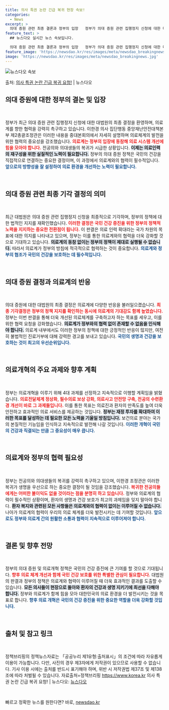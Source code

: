 ```yaml
---
title: 의사 특권 논란 긴급 복귀 현장 속보!
categories:
  - News
excerpt: >
  의대 증원 관련 최종 결론과 정부의 입장   정부가 의대 증원 관련 집행정지 신청에 대한 대법원의 최종 결정…
feature_text: >
  ## 뉴스다오 실시간 뉴스 속보입니다.

  의대 증원 관련 최종 결론과 정부의 입장   정부가 의대 증원 관련 집행정지 신청에 대한 대법원의 최종 결정…
feature_image: 'https://newsdao.kr/res/images/meta/newsdao_breakingnews.jpg'
image: 'https://newsdao.kr/res/images/meta/newsdao_breakingnews.jpg'
---
```


![뉴스다오 속보](https://newsdao.kr/res/images/meta/newsdao_breakingnews.jpg)

<p>출처: <a href="https://newsdao.kr/4339" rel="dofollow">의사 특권 논란 긴급 복귀 요청!</a> | 뉴스다오</p>

<h2 data-ke-size="size26">의대 증원에 대한 정부의 결논 및 입장</h2>

<p data-ke-size="size16">&nbsp;</p>

정부가 최근 의대 증원 관련 집행정지 신청에 대한 대법원의 최종 결정을 환영하며, 의료계를 향한 협력을 강력히 촉구하고 있습니다. 이한경 의사 집단행동 중앙재난안전대책본부 제2총괄조정관은 이러한 내용을 중대본회의에서 자세히 설명하며 의료체계의 발전을 위한 협력의 중요성을 강조했습니다. <b><span style="color: #ee2323;">의료계는 정부의 입장에 동참해 의료 시스템 개선에 힘을 모아야 합니다.</span></b> 전공의와 의대생들의 복귀가 시급한 상황입니다. <b><span style="background-color: #21538527;">이제는 의료인력의 재구성을 위한 실질적인 노력이 필요합니다.</span></b> 정부의 의대 증원 정책은 국민의 건강을 직접적으로 연결하는 중요한 결정이며, 이 과정에서 의료계와의 협력이 필수적입니다. <b><span style="color: #1a5490;">앞으로의 방향성을 잘 설정하여 의료 환경을 개선하는 노력이 필요합니다.</span></b>

<p data-ke-size="size16">&nbsp;</p>

<h2 data-ke-size="size26">의대 증원 관련 최종 기각 결정의 의미</h2>

<p data-ke-size="size16">&nbsp;</p>

최근 대법원은 의대 증원 관련 집행정지 신청을 최종적으로 기각하며, 정부의 정책에 대한 법적인 지지를 재확인했습니다. <b><span style="color: #ee2323;">이러한 결정은 국민 건강 증진을 위한 정부의 정책적 노력을 지지하는 중요한 전환점이 됩니다.</span></b> 이 판결은 의료 인력 확대라는 국가 차원의 목표에 대한 의지를 나타내고 있으며, 정부는 이를 통한 의료계와의 협력을 더욱 강화할 것으로 기대하고 있습니다. <b><span style="background-color: #21538527;">의료계의 동참 없이는 정부의 정책이 제대로 실행될 수 없습니다.</span></b> 따라서 의료계가 정부의 방침에 적극적으로 협력하는 것이 중요합니다. <b><span style="color: #1a5490;">의료계와 정부의 협조가 국민의 건강을 보호하는 데 필수적입니다.</span></b>

<p data-ke-size="size16">&nbsp;</p>

<h2 data-ke-size="size26">의대 증원 결정과 의료계의 반응</h2>

<p data-ke-size="size16">&nbsp;</p>

의대 증원에 대한 대법원의 최종 결정은 의료계에 다양한 반응을 불러일으켰습니다. <b><span style="color: #ee2323;">최종 기각결정은 정부의 정책 지지를 확인하는 동시에 의료계의 기대감도 함께 높였습니다.</span></b> 정부는 이번 판결을 통해 더욱 개선된 의료체계를 구축하고자 하는 목표를 세우고, 이를 위한 협력 요청을 강화했습니다. <b><span style="background-color: #21538527;">의료계가 정부와의 협력 없이 존재할 수 없음을 인식해야 합니다.</span></b> 의료계 내부에서도 이러한 정부의 정책에 대한 긍정적인 반응이 많지만, 여전히 불법적인 진료거부에 대해 강력한 경고를 보내고 있습니다. <b><span style="color: #1a5490;">국민의 생명과 건강을 보호하는 것이 최고의 우선순위입니다.</span></b>

<p data-ke-size="size16">&nbsp;</p>

<h2 data-ke-size="size26">의료개혁의 주요 과제와 향후 계획</h2>

<p data-ke-size="size16">&nbsp;</p>

정부는 의료개혁을 이루기 위해 4대 과제를 선정하고 지속적으로 이행할 계획임을 밝혔습니다. <b><span style="color: #ee2323;">의료전달체계 정상화, 필수의료 보상 강화, 의료사고 안전망 구축, 전공의 수련환경 개선이 바로 그 과제들입니다.</span></b> 이를 통한 목표는 의료진과 환자의 만족도를 높여 더욱 안전하고 효과적인 의료 서비스를 제공하는 것입니다. <b><span style="background-color: #21538527;">정부는 재정 투자를 확대하여 이러한 목표를 달성하는 데 필요한 모든 노력을 기울일 방침입니다.</span></b> 보건의료 분야는 국가의 본질적인 기능임을 인식하고 지속적으로 발전해 나갈 것입니다. <b><span style="color: #1a5490;">이러한 개혁이 국민의 건강과 직결되는 만큼 그 중요성이 매우 큽니다.</span></b>

<p data-ke-size="size16">&nbsp;</p>

<h2 data-ke-size="size26">의료계와 정부의 협력 필요성</h2>

<p data-ke-size="size16">&nbsp;</p>

정부는 전공의와 의대생들의 복귀를 강력히 촉구하고 있으며, 이한경 조정관은 이러한 복귀가 생명을 우선으로 하는 중요한 결정이 될 것임을 강조했습니다. <b><span style="color: #ee2323;">복귀한 전공의들에게는 어떠한 불이익도 없을 것이라는 점을 분명히 하고 있습니다.</span></b> 정부와 의료계의 협력이 필수적인 상황이며, 환자의 생명과 건강 보호가 최고의 과제임을 잊지 말아야 합니다. <b><span style="background-color: #21538527;">환자 복지와 관련된 모든 사항들은 의료계와의 협력이 없이는 이루어질 수 없습니다.</span></b> 나아가 의료계의 협력이 우리의 의료 체계를 더욱 발전시키는 데 기여할 것입니다. <b><span style="color: #1a5490;">앞으로도 정부와 의료계 간의 원활한 소통과 협력이 지속적으로 이루어져야 합니다.</span></b>

<p data-ke-size="size16">&nbsp;</p>

<h2 data-ke-size="size26">결론 및 향후 전망</h2>

<p data-ke-size="size16">&nbsp;</p>

정부의 의대 증원 및 의료개혁 정책은 국민의 건강 증진에 큰 기여를 할 것으로 기대됩니다. <b><span style="color: #ee2323;">향후 의료 체계 개선과 함께 국민 건강 보호를 위한 특별한 관심이 필요합니다.</span></b> 대법원의 판결과 정부의 정책은 의료계와 협력이 이루어질 때 더욱 효과적인 결과를 도출할 수 있습니다. <b><span style="background-color: #21538527;">모든 의사들이 현장으로 돌아와 환자의 건강과 생명 지키기에 최선을 다해야 합니다.</span></b> 정부와 의료계가 함께 힘을 모아 대한민국의 의료 환경을 더 발전시키는 것을 목표로 합니다. <b><span style="color: #1a5490;">향후 의료 개혁은 국민의 건강 증진을 위한 중요한 역할을 더욱 강화할 것입니다.</span></b>

<p data-ke-size="size16">&nbsp;</p>

<h2 data-ke-size="size26">출처 및 참고 링크</h2>

<p data-ke-size="size16">&nbsp;</p>

정책브리핑의 정책뉴스자료는 「공공누리 제1유형:출처표시」의 조건에 따라 자유롭게 이용이 가능합니다. 다만, 사진의 경우 제3자에게 저작권이 있으므로 사용할 수 없습니다. 기사 이용 시에는 출처를 반드시 표기해야 하며, 위반 시 저작권법 제37조 및 제138조에 따라 처벌될 수 있습니다. 자료출처=정책브리핑 https://www.korea.kr 의사 특권 논란 긴급 복귀 요청! | 뉴스다오: <a href="https://newsdao.kr/4339" target="_blank">뉴스다오</a> 

<p data-ke-size="size16">&nbsp;</p> 

빠르고 정확한 뉴스를 원한다면? 바로, <a href="https://newsdao.kr" rel="dofollow">newsdao.kr</a>


